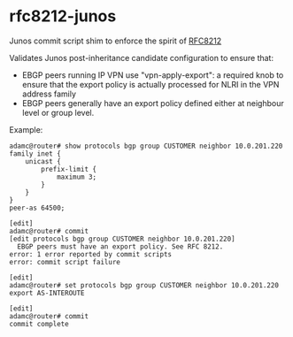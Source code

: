 # rfc8212-junos
Junos commit script shim to enforce the spirit of [RFC8212](https://tools.ietf.org/html/rfc8212)

Validates Junos post-inheritance candidate configuration to ensure that:
- EBGP peers running IP VPN use "vpn-apply-export": a required knob to 
  ensure that the export policy is actually processed for NLRI in the
  VPN address family
- EBGP peers generally have an export policy defined either at neighbour
  level or group level.

Example:
````
adamc@router# show protocols bgp group CUSTOMER neighbor 10.0.201.220  
family inet {
    unicast {
        prefix-limit {
            maximum 3;
        }
    }
}
peer-as 64500;

[edit]
adamc@router# commit 
[edit protocols bgp group CUSTOMER neighbor 10.0.201.220]
  EBGP peers must have an export policy. See RFC 8212.
error: 1 error reported by commit scripts
error: commit script failure

[edit]
adamc@router# set protocols bgp group CUSTOMER neighbor 10.0.201.220 export AS-INTEROUTE 

[edit]
adamc@router# commit 
commit complete

````
